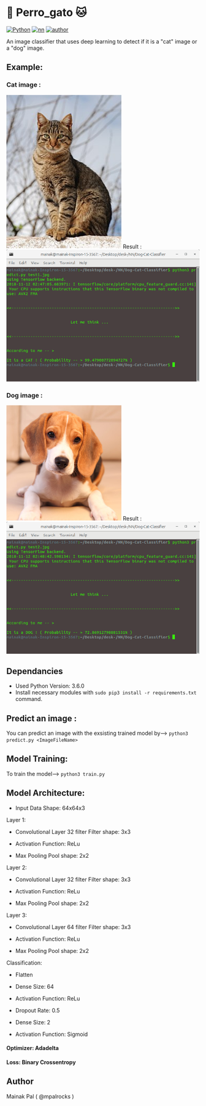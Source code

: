 # :dog: Perro_gato :cat:
[![Python](https://img.shields.io/badge/Language-Python-red.svg)](https://www.python.org/)
[![nn](https://img.shields.io/badge/Powered_by-Neural_Nets-blue.svg)](https://www.python.org/)
[![author](https://img.shields.io/badge/Author-Mainak-orange.svg)](https://mpalrocks.github.io/)


An image classifier that uses deep learning to detect if it is a "cat" image or a "dog" image.<br/>

## Example:

### Cat image :
<img src="test1.jpg?raw=true" width="300">
Result :
<img src="ss_cat.png?raw=true">

### Dog image :
<img src="test2.jpg?raw=true" width="300">
Result :
<img src="ss_dog.png?raw=true">


## Dependancies

- Used Python Version: 3.6.0
- Install necessary modules with `sudo pip3 install -r requirements.txt` command.

## Predict an image :
You can predict an image with the exsisting trained model by-->
`python3 predict.py <ImageFileName>`

## Model Training:

To train the model-->
`python3 train.py`

## Model Architecture:
- Input Data
Shape: 64x64x3

Layer 1:
- Convolutional Layer
32 filter
Filter shape: 3x3

- Activation
Function: ReLu

- Max Pooling
Pool shape: 2x2

Layer 2:
- Convolutional Layer
32 filter
Filter shape: 3x3

- Activation
Function: ReLu

- Max Pooling
Pool shape: 2x2

Layer 3:
- Convolutional Layer
64 filter
Filter shape: 3x3

- Activation
Function: ReLu

- Max Pooling
Pool shape: 2x2

Classification:
- Flatten

- Dense
Size: 64

- Activation
Function: ReLu

- Dropout
Rate: 0.5

- Dense
Size: 2

- Activation
Function: Sigmoid

#### Optimizer: Adadelta
#### Loss: Binary Crossentropy

## Author

Mainak Pal ( @mpalrocks )
